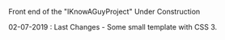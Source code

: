 Front end of the "IKnowAGuyProject"
Under Construction


02-07-2019 : Last Changes - Some small template with CSS 3.
